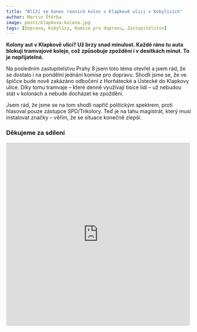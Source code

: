 ```yaml
---
title: "Blíží se konec ranních kolon v Klapkově ulici v Kobylisích"
author: Martin Štěrba
image: posts/klapkova-kolona.jpg
tags: [Doprava, Kobylisy, Komise pro dopravu, Zastupitelstvo]
---
```


**Kolony aut v Klapkově ulici? Už brzy snad minulost. Každé ráno tu auta blokují tramvajové koleje, což způsobuje zpoždění i v desítkách minut. To je nepřijatelné.**

Na posledním zastupitelstvu Prahy 8 jsem toto téma otevřel a jsem rád, že se dostalo i na pondělní jednání komise pro dopravu. Shodli jsme se, že ve špičce bude nově zakázáno odbočení z Horňátecké a Ústecké do Klapkovy ulice. Díky tomu tramvaje – které denně využívají tisíce lidí – už nebudou stát v kolonách a nebude docházet ke zpoždění.

Jsem rád, že jsme se na tom shodli napříč politickým spektrem, proti hlasoval pouze zástupce SPD/Trikolory. Teď je na tahu magistrát, který musí instalovat značky – věřím, že se situace konečně zlepší.

### Děkujeme za sdílení

<iframe src="https://www.facebook.com/plugins/post.php?href=https%3A%2F%2Fwww.facebook.com%2Fsterbamartin.praha8%2Fposts%2Fpfbid0b3KmRLwhRQabfure6iaju7KJnz6872k7bcU7s4yv7qAqxht2S9BbnYxPDe95EWokl&show_text=false&width=500" width="500" height="498" style="border:none;overflow:hidden" scrolling="no" frameborder="0" allowfullscreen="true" allow="autoplay; clipboard-write; encrypted-media; picture-in-picture; web-share"></iframe>